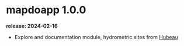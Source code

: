 # mapdoapp 1.0.0

**release: 2024-02-16**

* Explore and documentation module, hydrometric sites from [Hubeau](https://hubeau.eaufrance.fr/page/api-hydrometrie#/hydrometrie/sites)
